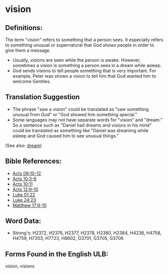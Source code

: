 # vision

## Definitions:

The term "vision" refers to something that a person sees. It especially refers to something unusual or supernatural that God shows people in order to give them a message.

* Usually, visions are seen while the person is awake. However, sometimes a vision is something a person sees in a dream while asleep.
* God sends visions to tell people something that is very important. For example, Peter was shown a vision to tell him that God wanted him to welcome Gentiles.

## Translation Suggestion

* The phrase "saw a vision" could be translated as "saw something unusual from God" or "God showed him something special."
* Some languages may not have separate words for "vision" and "dream." So a sentence such as "Daniel had dreams and visions in his mind" could be translated as something like "Daniel was dreaming while asleep and God caused him to see unusual things."

(See also: [dream](../other/dream.md))

## Bible References:

* [Acts 09:10-12](rc://en/tn/help/act/09/10)
* [Acts 10:3-6](rc://en/tn/help/act/10/03)
* [Acts 10:11](rc://en/tn/help/act/10/11)
* [Acts 12:9-10](rc://en/tn/help/act/12/09)
* [Luke 01:22](rc://en/tn/help/luk/01/22)
* [Luke 24:23](rc://en/tn/help/luk/24/23)
* [Matthew 17:9-10](rc://en/tn/help/mat/17/09)

## Word Data:

* Strong's: H2372, H2376, H2377, H2378, H2380, H2384, H4236, H4758, H4759, H7203, H7723, H8602, G3701, G3705, G3706

## Forms Found in the English ULB:

vision, visions



